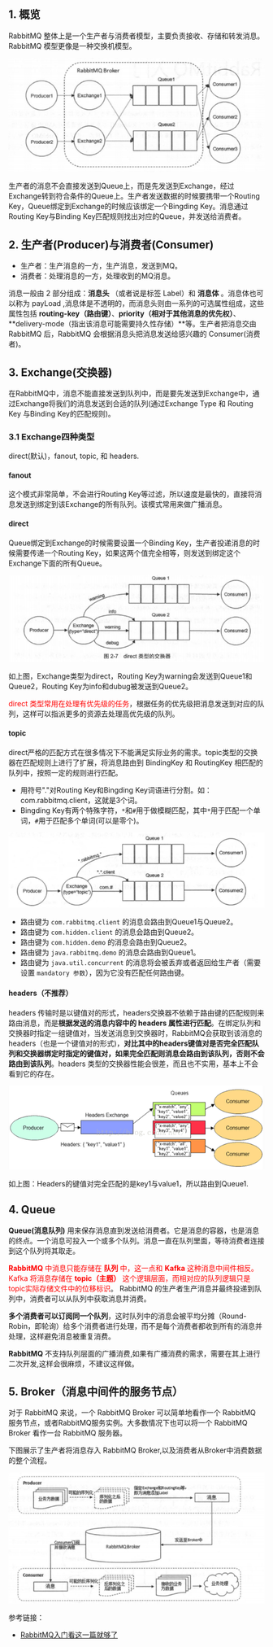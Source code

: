 
## 1. 概览

RabbitMQ 整体上是一个生产者与消费者模型，主要负责接收、存储和转发消息。RabbitMQ 模型更像是一种交换机模型。

![image.png](images/96388546.png)

生产者的消息不会直接发送到Queue上，而是先发送到Exchange，经过Exchange转到符合条件的Queue上。生产者发送数据的时候要携带一个Routing Key，Queue绑定到Exchange的时候应该绑定一个Bingding Key。消息通过Routing Key与Binding Key匹配规则找出对应的Queue，并发送给消费者。

## 2. 生产者(Producer)与消费者(Consumer)

- 生产者：生产消息的一方，生产消息，发送到MQ。
- 消费者：处理消息的一方，处理收到的MQ消息。

消息一般由 2 部分组成：**消息头** （或者说是标签 Label）和 **消息体** 。消息体也可以称为 payLoad ,消息体是不透明的，而消息头则由一系列的可选属性组成，这些属性包括 **routing-key（路由键）**、**priority（相对于其他消息的优先权）**、**delivery-mode（指出该消息可能需要持久性存储）**等。生产者把消息交由 RabbitMQ 后，RabbitMQ 会根据消息头把消息发送给感兴趣的 Consumer(消费者)。

## 3. Exchange(交换器)

在RabbitMQ中，消息不能直接发送到队列中，而是要先发送到Exchange中，通过Exchange将我们的消息发送到合适的队列(通过Exchange Type 和 Routing Key 与Binding Key的匹配规则)。

### 3.1 Exchange四种类型

direct(默认)，fanout, topic, 和 headers.

#### fanout

这个模式非常简单，不会进行Routing Key等过滤，所以速度是最快的，直接将消息发送到绑定到该Exchange的所有队列。该模式常用来做广播消息。

#### direct

Queue绑定到Exchange的时候需要设置一个Binding Key，生产者投递消息的时候需要传递一个Routing Key，如果这两个值完全相等，则发送到绑定这个Exchange下面的所有Queue。

![image.png](images/6a7067.png)

如上图，Exchange类型为direct，Routing Key为warning会发送到Queue1和Queue2，Routing Key为info和dubug被发送到Queue2。

<font color="red">direct 类型常用在处理有优先级的任务</font>，根据任务的优先级把消息发送到对应的队列，这样可以指派更多的资源去处理高优先级的队列。

#### topic

direct严格的匹配方式在很多情况下不能满足实际业务的需求。topic类型的交换器在匹配规则上进行了扩展，将消息路由到 BindingKey 和 RoutingKey 相匹配的队列中，按照一定的规则进行匹配。

- 用符号"."对Routing Key和Bingding Key词语进行分割。如：com.rabbitmq.client，这就是3个词。
- Bingding Key有两个特殊字符，`*`和`#`用于做模糊匹配，其中`*`用于匹配一个单词，`#`用于匹配多个单词(可以是零个)。

![image.png](images/231232131.png)

- 路由键为 `com.rabbitmq.client` 的消息会路由到Queue1与Queue2。
- 路由键为 `com.hidden.client` 的消息会路由到Queue2。
- 路由键为 `com.hidden.demo` 的消息会路由到Queue2。
- 路由键为 `java.rabbitmq.demo` 的消息会路由到Queue1。
- 路由键为 `java.util.concurrent` 的消息将会被丢弃或者返回给生产者（需要设置 `mandatory 参数`），因为它没有匹配任何路由键。

#### headers（不推荐）

headers 传输时是以键值对的形式，headers交换器不依赖于路由键的匹配规则来路由消息，而是**根据发送的消息内容中的 headers 属性进行匹配**。在绑定队列和交换器时指定一组键值对，当发送消息到交换器时，RabbitMQ会获取到该消息的 headers（也是一个键值对的形式)，**对比其中的headers键值对是否完全匹配队列和交换器绑定时指定的键值对，如果完全匹配则消息会路由到该队列，否则不会路由到该队列**。headers 类型的交换器性能会很差，而且也不实用，基本上不会看到它的存在。

![image.png](images/20160820184114896.png)

如上图：Headers的键值对完全匹配的是key1与value1，所以路由到Queue1.


## 4. Queue

**Queue(消息队列)** 用来保存消息直到发送给消费者。它是消息的容器，也是消息的终点。一个消息可投入一个或多个队列。消息一直在队列里面，等待消费者连接到这个队列将其取走。

<font color="red">**RabbitMQ** 中消息只能存储在 **队列** 中，这一点和 **Kafka** 这种消息中间件相反。Kafka 将消息存储在 **topic（主题）** 这个逻辑层面，而相对应的队列逻辑只是topic实际存储文件中的位移标识</font>。 RabbitMQ 的生产者生产消息并最终投递到队列中，消费者可以从队列中获取消息并消费。

**多个消费者可以订阅同一个队列**，这时队列中的消息会被平均分摊（Round-Robin，即轮询）给多个消费者进行处理，而不是每个消费者都收到所有的消息并处理，这样避免消息被重复消费。

**RabbitMQ** 不支持队列层面的广播消费,如果有广播消费的需求，需要在其上进行二次开发,这样会很麻烦，不建议这样做。

## 5. Broker（消息中间件的服务节点）

对于 RabbitMQ 来说，一个 RabbitMQ Broker 可以简单地看作一个 RabbitMQ 服务节点，或者RabbitMQ服务实例。大多数情况下也可以将一个 RabbitMQ Broker 看作一台 RabbitMQ 服务器。

下图展示了生产者将消息存入 RabbitMQ Broker,以及消费者从Broker中消费数据的整个流程。

![消息队列的运转过程](images/423412.png)


参考链接：
- [RabbitMQ入门看这一篇就够了](https://github.com/Snailclimb/JavaGuide/blob/master/docs/system-design/distributed-system/message-queue/RabbitMQ%E5%85%A5%E9%97%A8%E7%9C%8B%E8%BF%99%E4%B8%80%E7%AF%87%E5%B0%B1%E5%A4%9F%E4%BA%86.md)